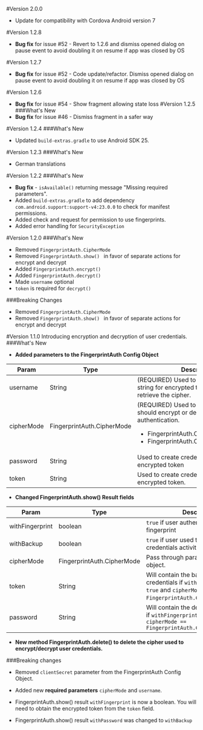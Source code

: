 #Version 2.0.0
* Update for compatibility with Cordova Android version 7

#Version 1.2.8
* **Bug fix** for issue #52 - Revert to 1.2.6 and dismiss opened dialog on pause event to avoid doubling it on resume if app was closed by OS

#Version 1.2.7
* **Bug fix** for issue #52 - Code update/refactor. Dismiss opened dialog on pause event to avoid doubling it on resume if app was closed by OS

#Version 1.2.6
* **Bug fix** for issue #54 - Show fragment allowing state loss
#Version 1.2.5
###What's New
* **Bug fix** for issue #46 - Dismiss fragment in a safer way

#Version 1.2.4
###What's New
* Updated `build-extras.gradle` to use Android SDK 25.

#Version 1.2.3
###What's New
* German translations

#Version 1.2.2
###What's New
* **Bug fix** - `isAvailable()` returning message "Missing required parameters".
* Added `build-extras.gradle` to add dependency `com.android.support:support-v4:23.0.0`  to check for manifest permissions.
* Added check and request for permission to use fingerprints.
* Added error handling for `SecurityException`

#Version 1.2.0
###What's New
* Removed `FingerprintAuth.CipherMode`
* Removed `FingerprintAuth.show() ` in favor of separate actions for encrypt and decrypt
* Added `FingerprintAuth.encrypt()`
* Added `FingerprintAuth.decrypt()`
* Made `username` optional
* `token` is required for `decrypt()`

###Breaking Changes
* Removed `FingerprintAuth.CipherMode`
* Removed `FingerprintAuth.show() ` in favor of separate actions for encrypt and decrypt


#Version 1.1.0
Introducing encryption and decryption of user credentials.
###What's New
* **Added parameters to the FingerprintAuth Config Object**

| Param | Type | Description |
| --- | --- | --- |
| username | String | (REQUIRED) Used to create credential string for encrypted token and as alias to retrieve the cipher. |
| cipherMode | FingerprintAuth.CipherMode | (REQUIRED) Used to determine if plugin should encrypt or decrypt after authentication. <br/><ul><li>FingerprintAuth.CipherMode.ENCRYPT</li><li>FingerprintAuth.CipherMode.DECRYPT</li></ul>|
| password | String |  Used to create credential string for encrypted token |
| token | String  | Used to create credential string for encrypted token. |

* **Changed FingerprintAuth.show() Result fields**

| Param | Type  | Description |
| --- | --- | ---  |
| withFingerprint | boolean | `true` if user authenticated using a fingerprint |
| withBackup | boolean | `true` if user used the backup credentials activity to authenticate. |
| cipherMode | FingerprintAuth.CipherMode | Pass through parameter from config object. |
| token | String | Will contain the base64 encoded credentials if `withFingerprint == true` and `cipherMode == FingerprintAuth.CipherMode.ENCRYPT`. |
| password | String | Will contain the decrypted password if `withFingerprint == true` and `cipherMode == FingerprintAuth.CipherMode.DECRYPT` 

* **New method FingerprintAuth.delete() to delete the cipher used to encrypt/decrypt user credentials.**

###Breaking changes

* Removed `clientSecret` parameter from the FingerprintAuth Config Object.

* Added new **required parameters** `cipherMode` and `username`.

* FingerprintAuth.show() result `withFingerprint` is now a boolean.  You will need to obtain the encrypted token from the `token` field.

* FingerprintAuth.show() result `withPassword` was changed to `withBackup`